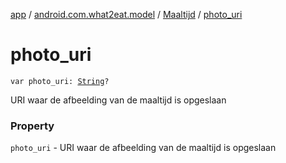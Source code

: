 [app](../../index.md) / [android.com.what2eat.model](../index.md) / [Maaltijd](index.md) / [photo_uri](./photo_uri.md)

# photo_uri

`var photo_uri: `[`String`](https://kotlinlang.org/api/latest/jvm/stdlib/kotlin/-string/index.html)`?`

URI waar de afbeelding van de maaltijd is opgeslaan

### Property

`photo_uri` - URI waar de afbeelding van de maaltijd is opgeslaan